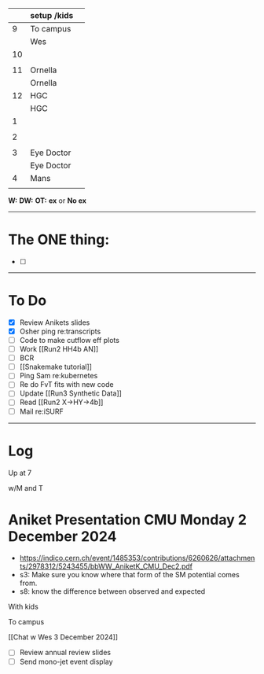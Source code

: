 
|     | setup /kids |     |
| --- | ----------- | --- |
| 9   | To campus   |     |
|     | Wes         |     |
| 10  |             |     |
|     |             |     |
| 11  | Ornella     |     |
|     | Ornella     |     |
| 12  | HGC         |     |
|     | HGC         |     |
| 1   |             |     |
|     |             |     |
| 2   |             |     |
|     |             |     |
| 3   | Eye Doctor  |     |
|     | Eye Doctor  |     |
| 4   | Mans        |     |
|     |             |     |

**W:**
**DW:**
**OT:**
**ex** or **No ex**

---
# The ONE thing: 
- [ ] 

---
# To Do

- [x] Review Anikets slides
- [x] Osher ping re:transcripts
- [ ] Code to make cutflow eff plots
- [ ] Work [[Run2 HH4b AN]]
- [ ] BCR
- [ ]  [[Snakemake tutorial]] 
- [ ] Ping Sam re:kubernetes
- [ ] Re do FvT fits with new code
- [ ] Update [[Run3 Synthetic Data]]
- [ ] Read [[Run2 X->HY->4b]]
- [ ] Mail re:iSURF

---

# Log

Up at 7 

w/M and T 

# Aniket Presentation CMU Monday 2 December 2024
- https://indico.cern.ch/event/1485353/contributions/6260626/attachments/2978312/5243455/bbWW_AniketK_CMU_Dec2.pdf
- s3: Make sure you know where that form of the SM potential comes from. 
- s8: know the difference between observed and expected

With kids

To campus

[[Chat w Wes 3 December 2024]]
- [ ] Review annual review slides
- [ ] Send mono-jet event display